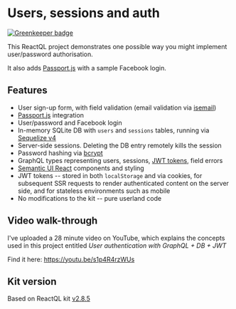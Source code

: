 # Users, sessions and auth

[![Greenkeeper badge](https://badges.greenkeeper.io/sethbergman/reactql-apollo-redux-auth.svg)](https://greenkeeper.io/)

This ReactQL project demonstrates one possible way you might implement user/password authorisation.

It also adds [Passport.js](http://passportjs.org/) with a sample Facebook login.

## Features

* User sign-up form, with field validation (email validation via [isemail](https://www.npmjs.com/package/isemail))
* [Passport.js](http://passportjs.org/) integration
* User/password and Facebook login
* In-memory SQLite DB with `users` and `sessions` tables, running via [Sequelize v4](http://docs.sequelizejs.com/)
* Server-side sessions. Deleting the DB entry remotely kills the session
* Password hashing via [bcrypt](https://www.npmjs.com/package/bcrypt)
* GraphQL types representing users, sessions, [JWT tokens](https://www.npmjs.com/package/jsonwebtoken), field errors
* [Semantic UI React](https://react.semantic-ui.com) components and styling
* JWT tokens -- stored in both `localStorage` and via cookies, for subsequent SSR requests to render authenticated content on the server side, and for stateless environments such as mobile
* No modifications to the kit -- pure userland code

## Video walk-through

I've uploaded a 28 minute video on YouTube, which explains the concepts used in this project entitled *User authentication with GraphQL + DB + JWT*

Find it here:
https://youtu.be/s1p4R4rzWUs

## Kit version

Based on ReactQL kit [v2.8.5](https://github.com/reactql/kit/releases/tag/2.8.5)
